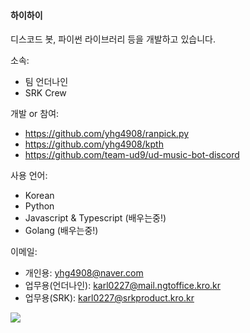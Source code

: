 #### 하이하이
디스코드 봇, 파이썬 라이브러리 등을 개발하고 있습니다.

소속: 
- 팀 언더나인
- SRK Crew

개발 or 참여: 
- https://github.com/yhg4908/ranpick.py
- https://github.com/yhg4908/kpth
- https://github.com/team-ud9/ud-music-bot-discord

사용 언어: 
- Korean
- Python
- Javascript & Typescript (배우는중!)
- Golang (배우는중!)

이메일: 
- 개인용: yhg4908@naver.com
- 업무용(언더나인): karl0227@mail.ngtoffice.kro.kr
- 업무용(SRK): karl0227@srkproduct.kro.kr

![](https://github-readme-stats.vercel.app/api?username=yhg4908&show_icons=true&theme=dracula)

